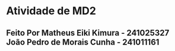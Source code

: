 # Atividade de MD2
## Feito Por Matheus Eiki Kimura - 241025327 <br>  João Pedro de Morais Cunha - 241011161

